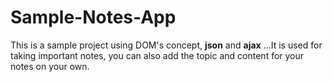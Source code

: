 # Sample-Notes-App


This is a sample project using DOM's concept, **json** and  **ajax** ...It is used for taking important notes, you can also add the topic and content for your notes on your own.
